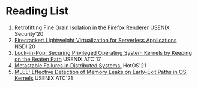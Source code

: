 # Reading List
 
1. [Retrofitting Fine Grain Isolation in the Firefox Renderer](https://www.usenix.org/system/files/sec20-narayan.pdf) USENIX Security'20
2. [Firecracker: Lightweight Virtualization for Serverless Applications](http://css.csail.mit.edu/6.858/2022/readings/firecracker.pdf) NSDI'20
3. [Lock-in-Pop: Securing Privileged Operating System Kernels by Keeping on the Beaten Path](https://www.usenix.org/system/files/conference/atc17/atc17-li_yiwen.pdf) USENIX ATC'17
4. [Metastable Failures in Distributed Systems.](https://sigops.org/s/conferences/hotos/2021/papers/hotos21-s11-bronson.pdf) HotOS'21
5. [MLEE: Effective Detection of Memory Leaks on Early-Exit Paths in OS Kernels](https://www.usenix.org/conference/atc21/presentation/wang-wenwen) USENIX ATC'21